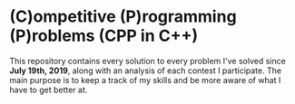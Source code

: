 # (C)ompetitive (P)rogramming (P)roblems (CPP in C++)

This repository contains every solution to every problem I've solved since **July 19th, 2019**, along with an analysis of each contest I participate. The main purpose is to keep a track of my skills and be more aware of what I have to get better at.
